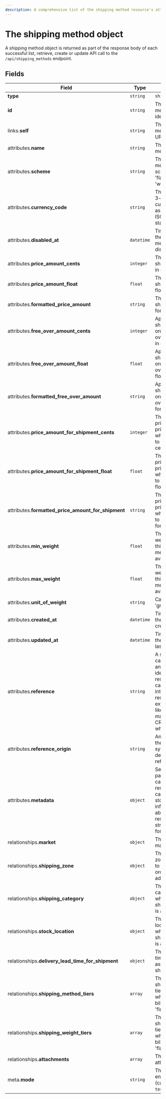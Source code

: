 ```yaml
---
description: A comprehensive list of the shipping method resource's attributes and relationships
---
```


# The shipping method object

A shipping method object is returned as part of the response body of each successful list, retrieve, create or update API call to the `/api/shipping_methods` endpoint.

## Fields

| Field          | Type     | Description                                  |
| -------------- | -------- | -------------------------------------------- |
| **type**       | `string` | `shipping_methods`                        |
| **id**         | `string` | The shipping method unique identifier  |
| links.**self** | `string` | The shipping method endpoint URL       |
| attributes.**name** | `string` | The shipping method's name |
| attributes.**scheme** | `string` | The shipping method's scheme, one of 'flat' or 'weight_tiered'. |
| attributes.**currency_code** | `string` | The international 3-letter currency code as defined by the ISO 4217 standard. |
| attributes.**disabled_at** | `datetime` | Time at which the shipping method was disabled. |
| attributes.**price_amount_cents** | `integer` | The price of this shipping method, in cents. |
| attributes.**price_amount_float** | `float` | The price of this shipping method, float. |
| attributes.**formatted_price_amount** | `string` | The price of this shipping method, formatted. |
| attributes.**free_over_amount_cents** | `integer` | Apply free shipping if the order amount is over this value, in cents. |
| attributes.**free_over_amount_float** | `float` | Apply free shipping if the order amount is over this value, float. |
| attributes.**formatted_free_over_amount** | `string` | Apply free shipping if the order amount is over this value, formatted. |
| attributes.**price_amount_for_shipment_cents** | `integer` | The calculated price (zero or price amount) when associated to a shipment, in cents. |
| attributes.**price_amount_for_shipment_float** | `float` | The calculated price (zero or price amount) when associated to a shipment, float. |
| attributes.**formatted_price_amount_for_shipment** | `string` | The calculated price (zero or price amount) when associated to a shipment, formatted. |
| attributes.**min_weight** | `float` | The minimum weight for which this shipping method is available. |
| attributes.**max_weight** | `float` | The maximum weight for which this shipping method is available. |
| attributes.**unit_of_weight** | `string` | Can be one of 'gr', 'lb', or 'oz' |
| attributes.**created_at** | `datetime` | Time at which the resource was created. |
| attributes.**updated_at** | `datetime` | Time at which the resource was last updated. |
| attributes.**reference** | `string` | A string that you can use to add any external identifier to the resource. This can be useful for integrating the resource to an external system, like an ERP, a marketing tool, a CRM, or whatever. |
| attributes.**reference_origin** | `string` | Any identifier of the third party system that defines the reference code |
| attributes.**metadata** | `object` | Set of key-value pairs that you can attach to the resource. This can be useful for storing additional information about the resource in a structured format. |
| relationships.**market** | `object` | The associated market. |
| relationships.**shipping_zone** | `object` | The shipping zone that is used to match the order shipping address. |
| relationships.**shipping_category** | `object` | The shipping category for which this shipping method is available. |
| relationships.**stock_location** | `object` | The stock location for which this shipping method is available. |
| relationships.**delivery_lead_time_for_shipment** | `object` | The delivery lead time for the associated shipment. |
| relationships.**shipping_method_tiers** | `array` | The associated shipping method tiers (meaningful when billing_scheme != 'flat'). |
| relationships.**shipping_weight_tiers** | `array` | The associated shipping weight tiers (meaningful when billing_scheme != 'flat'). |
| relationships.**attachments** | `array` | The associated attachments. |
| meta.**mode** | `string` | The resource environment \(can be one of `test` or `live`\) |

